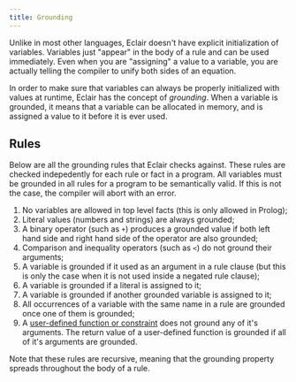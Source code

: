 ```yaml
---
title: Grounding
---
```


Unlike in most other languages, Eclair doesn't have explicit initialization of
variables. Variables just "appear" in the body of a rule and can be used
immediately. Even when you are "assigning" a value to a variable, you are
actually telling the compiler to unify both sides of an equation.

In order to make sure that variables can always be properly initialized
with values at runtime, Eclair has the concept of _grounding_. When a variable
is grounded, it means that a variable can be allocated in memory, and is
assigned a value to it before it is ever used.

## Rules

Below are all the grounding rules that Eclair checks against. These rules are
checked indepedently for each rule or fact in a program. All variables must be
grounded in all rules for a program to be semantically valid. If this is not the
case, the compiler will abort with an error.

1. No variables are allowed in top level facts (this is only allowed in Prolog);
2. Literal values (numbers and strings) are always grounded;
3. A binary operator (such as `+`) produces a grounded value if both left hand
   side and right hand side of the operator are also grounded;
4. Comparison and inequality operators (such as `<`) do not ground their arguments;
5. A variable is grounded if it used as an argument in a rule clause (but this is
   only the case when it is not used inside a negated rule clause);
6. A variable is grounded if a literal is assigned to it;
7. A variable is grounded if another grounded variable is assigned to it;
8. All occurrences of a variable with the same name in a rule are grounded once
   one of them is grounded;
9. A [user-defined function or constraint](/user-defined-functions) does not
   ground any of it's arguments. The return value of a user-defined function is
   grounded if all of it's arguments are grounded.

Note that these rules are recursive, meaning that the grounding property spreads
throughout the body of a rule.
